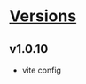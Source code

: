 # [Versions](https://github.com/Tracktor/design-system-tracktor/releases)

## v1.0.10
- vite config
